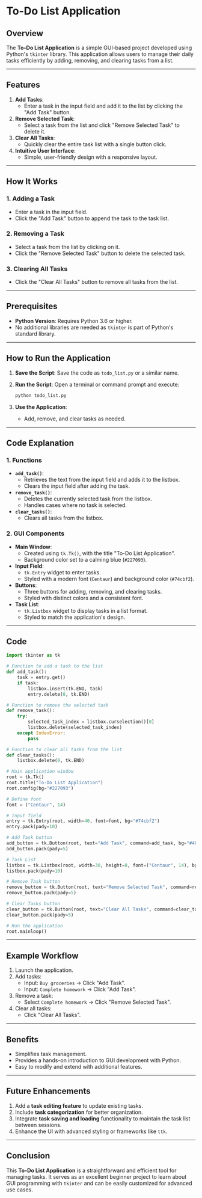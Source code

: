 # **To-Do List Application**

## **Overview**
The **To-Do List Application** is a simple GUI-based project developed using Python's `tkinter` library. This application allows users to manage their daily tasks efficiently by adding, removing, and clearing tasks from a list.

---

## **Features**
1. **Add Tasks**:
   - Enter a task in the input field and add it to the list by clicking the "Add Task" button.
2. **Remove Selected Task**:
   - Select a task from the list and click "Remove Selected Task" to delete it.
3. **Clear All Tasks**:
   - Quickly clear the entire task list with a single button click.
4. **Intuitive User Interface**:
   - Simple, user-friendly design with a responsive layout.

---

## **How It Works**

### **1. Adding a Task**
- Enter a task in the input field.
- Click the "Add Task" button to append the task to the task list.

### **2. Removing a Task**
- Select a task from the list by clicking on it.
- Click the "Remove Selected Task" button to delete the selected task.

### **3. Clearing All Tasks**
- Click the "Clear All Tasks" button to remove all tasks from the list.

---

## **Prerequisites**
- **Python Version**: Requires Python 3.6 or higher.
- No additional libraries are needed as `tkinter` is part of Python's standard library.

---

## **How to Run the Application**

1. **Save the Script**:
   Save the code as `todo_list.py` or a similar name.

2. **Run the Script**:
   Open a terminal or command prompt and execute:
   ```bash
   python todo_list.py
   ```

3. **Use the Application**:
   - Add, remove, and clear tasks as needed.

---

## **Code Explanation**

### **1. Functions**
- **`add_task()`**:
  - Retrieves the text from the input field and adds it to the listbox.
  - Clears the input field after adding the task.
- **`remove_task()`**:
  - Deletes the currently selected task from the listbox.
  - Handles cases where no task is selected.
- **`clear_tasks()`**:
  - Clears all tasks from the listbox.

### **2. GUI Components**
- **Main Window**:
  - Created using `tk.Tk()`, with the title "To-Do List Application".
  - Background color set to a calming blue (`#227093`).
- **Input Field**:
  - `tk.Entry` widget to enter tasks.
  - Styled with a modern font (`Centaur`) and background color (`#74cbf2`).
- **Buttons**:
  - Three buttons for adding, removing, and clearing tasks.
  - Styled with distinct colors and a consistent font.
- **Task List**:
  - `tk.Listbox` widget to display tasks in a list format.
  - Styled to match the application's design.

---

## **Code**
```python
import tkinter as tk

# Function to add a task to the list
def add_task():
    task = entry.get()
    if task:
        listbox.insert(tk.END, task)
        entry.delete(0, tk.END)

# Function to remove the selected task
def remove_task():
    try:
        selected_task_index = listbox.curselection()[0]
        listbox.delete(selected_task_index)
    except IndexError:
        pass

# Function to clear all tasks from the list
def clear_tasks():
    listbox.delete(0, tk.END)

# Main application window
root = tk.Tk()
root.title("To-Do List Application")
root.config(bg="#227093")

# Define font
font = ("Centaur", 14)

# Input field
entry = tk.Entry(root, width=40, font=font, bg="#74cbf2")
entry.pack(pady=10)

# Add Task button
add_button = tk.Button(root, text="Add Task", command=add_task, bg="#487d94", font=font)
add_button.pack(pady=5)

# Task List
listbox = tk.Listbox(root, width=30, height=8, font=("Centaur", 14), bg="#74cbf2")
listbox.pack(pady=10)

# Remove Task button
remove_button = tk.Button(root, text="Remove Selected Task", command=remove_task, bg="#487d94", font=font)
remove_button.pack(pady=5)

# Clear Tasks button
clear_button = tk.Button(root, text="Clear All Tasks", command=clear_tasks, bg="#487d94", font=font)
clear_button.pack(pady=5)

# Run the application
root.mainloop()
```

---

## **Example Workflow**
1. Launch the application.
2. Add tasks:
   - Input: `Buy groceries` → Click "Add Task".
   - Input: `Complete homework` → Click "Add Task".
3. Remove a task:
   - Select `Complete homework` → Click "Remove Selected Task".
4. Clear all tasks:
   - Click "Clear All Tasks".

---

## **Benefits**
- Simplifies task management.
- Provides a hands-on introduction to GUI development with Python.
- Easy to modify and extend with additional features.

---

## **Future Enhancements**
1. Add a **task editing feature** to update existing tasks.
2. Include **task categorization** for better organization.
3. Integrate **task saving and loading** functionality to maintain the task list between sessions.
4. Enhance the UI with advanced styling or frameworks like `ttk`.

---

## **Conclusion**
This **To-Do List Application** is a straightforward and efficient tool for managing tasks. It serves as an excellent beginner project to learn about GUI programming with `tkinter` and can be easily customized for advanced use cases.
